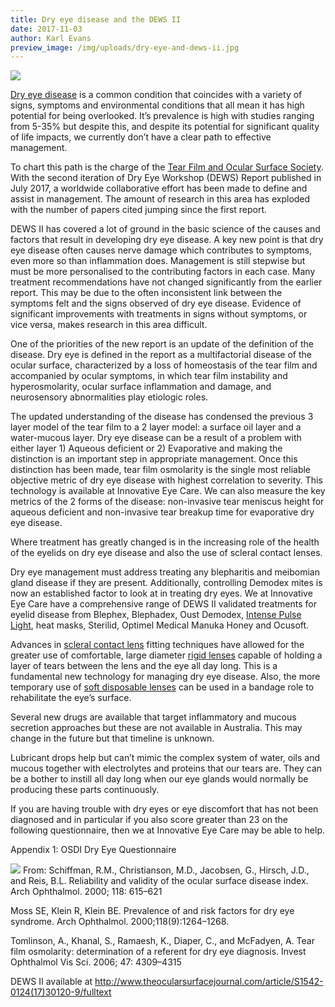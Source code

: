 ```yaml
---
title: Dry eye disease and the DEWS II
date: 2017-11-03
author: Karl Evans
preview_image: /img/uploads/dry-eye-and-dews-ii.jpg
---
```


![](/img/uploads/2075115-dry_eyes.jpg)

[Dry eye disease](/what-we-do/dry-eye-disease) is a common condition that coincides with a variety of signs, symptoms and environmental conditions that all mean it has high potential for being overlooked. It’s prevalence is high with studies ranging from 5-35% but despite this, and despite its potential for significant quality of life impacts, we currently don’t have a clear path to effective management.

To chart this path is the charge of the [Tear Film and Ocular Surface Society](http://www.tearfilm.org/). With the second iteration of Dry Eye Workshop (DEWS) Report published in July 2017, a worldwide collaborative effort has been made to define and assist in management. The amount of research in this area has exploded with the number of papers cited jumping since the first report.

DEWS II has covered a lot of ground in the basic science of the causes and factors that result in developing dry eye disease. A key new point is that dry eye disease often causes nerve damage which contributes to symptoms, even more so than inflammation does. Management is still stepwise but must be more personalised to the contributing factors in each case. Many treatment recommendations have not changed significantly from the earlier report. This may be due to the often inconsistent link between the symptoms felt and the signs observed of dry eye disease. Evidence of significant improvements with treatments in signs without symptoms, or vice versa, makes research in this area difficult.

One of the priorities of the new report is an update of the definition of the disease. Dry eye is defined in the report as a multifactorial disease of the ocular surface, characterized by a loss of homeostasis of the tear film and accompanied by ocular symptoms, in which tear film instability and hyperosmolarity, ocular surface inflammation and damage, and neurosensory abnormalities play etiologic roles.

The updated understanding of the disease has condensed the previous 3 layer model of the tear film to a 2 layer model: a surface oil layer and a water-mucous layer. Dry eye disease can be a result of a problem with either layer 1) Aqueous deficient or 2) Evaporative and making the distinction is an important step in appropriate management. Once this distinction has been made, tear film osmolarity is the single most reliable objective metric of dry eye disease with highest correlation to severity. This technology is available at Innovative Eye Care. We can also measure the key metrics of the 2 forms of the disease: non-invasive tear meniscus height for aqueous deficient and non-invasive tear breakup time for evaporative dry eye disease.

Where treatment has greatly changed is in the increasing role of the health of the eyelids on dry eye disease and also the use of scleral contact lenses.

Dry eye management must address treating any blepharitis and meibomian gland disease if they are present. Additionally, controlling Demodex mites is now an established factor to look at in treating dry eyes. We at Innovative Eye Care have a comprehensive range of DEWS II validated treatments for eyelid disease from Blephex, Blephadex, Oust Demodex, [Intense Pulse Light](/what-we-do/ipl), heat masks, Sterilid, Optimel Medical Manuka Honey and Ocusoft.

Advances in [scleral contact lens](/what-we-do/scleral-contact-lenses) fitting techniques have allowed for the greater use of comfortable, large diameter [rigid lenses](/what-we-do/gas-permeable-contact-lenses) capable of holding a layer of tears between the lens and the eye all day long. This is a fundamental new technology for managing dry eye disease. Also, the more temporary use of [soft disposable lenses](/what-we-do/soft-contact-lenses) can be used in a bandage role to rehabilitate the eye’s surface.

Several new drugs are available that target inflammatory and mucous secretion approaches but these are not available in Australia. This may change in the future but that timeline is unknown.

Lubricant drops help but can’t mimic the complex system of water, oils and mucous together with electrolytes and proteins that our tears are. They can be a bother to instill all day long when our eye glands would normally be producing these parts continuously.

If you are having trouble with dry eyes or eye discomfort that has not been diagnosed and in particular if you also score greater than 23 on the following questionnaire, then we at Innovative Eye Care may be able to help.

Appendix 1: OSDI Dry Eye Questionnaire

![](/img/uploads/osdi.jpg)
From: Schiffman, R.M., Christianson, M.D., Jacobsen, G., Hirsch, J.D., and Reis, B.L. Reliability and validity of the ocular surface disease index. Arch Ophthalmol. 2000; 118: 615–621

Moss SE, Klein R, Klein BE. Prevalence of and risk factors for dry eye syndrome. Arch Ophthalmol. 2000;118(9):1264–1268.

Tomlinson, A., Khanal, S., Ramaesh, K., Diaper, C., and McFadyen, A. Tear film osmolarity: determination of a referent for dry eye diagnosis. Invest Ophthalmol Vis Sci. 2006; 47: 4309–4315

DEWS II available at
http://www.theocularsurfacejournal.com/article/S1542-0124(17)30120-9/fulltext
